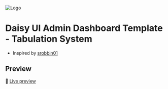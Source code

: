 ![Logo](https://ik.imagekit.io/vu5t8xb15vzcx/tr:h-100/android-chrome-512x512_EiumvYoXeA.png?ik-sdk-version=javascript-1.4.3&updatedAt=1669548997842)

# Daisy UI Admin Dashboard Template - Tabulation System

- Inspired by [srobbin01](https://github.com/srobbin01)

## Preview

🚀 [Live preview]()
